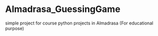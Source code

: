 # Almadrasa_GuessingGame
simple project for course python projects in Almadrasa (For educational purpose)
